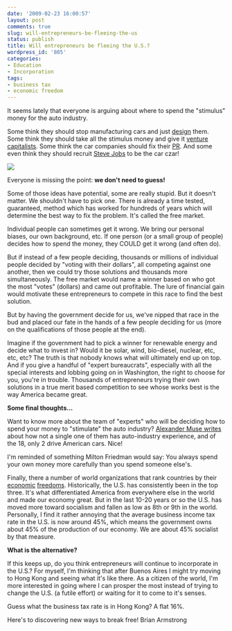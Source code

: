 ```yaml
---
date: '2009-02-23 16:00:57'
layout: post
comments: true
slug: will-entrepreneurs-be-fleeing-the-us
status: publish
title: Will entrepreneurs be fleeing the U.S.?
wordpress_id: '805'
categories:
- Education
- Incorporation
tags:
- business tax
- economic freedom
---
```


It seems lately that everyone is arguing about where to spend the "stimulus" money for the auto industry.

Some think they should stop manufacturing cars and just [design](http://www.techcrunch.com/2008/11/29/a-modest-proposal-for-the-auto-industry-stop-building-cars/) them.  Some think they should take all the stimulus money and give it [venture capitalists](http://www.nytimes.com/2009/02/22/opinion/22friedman.html?_r=1&partner=rss&emc=rss).  Some think the car companies should fix their [PR](http://scobleizer.com/2008/11/22/why-i-love-the-us-auto-industry/).  And some even think they should recruit [Steve Jobs](http://www.techcrunch.com/2009/02/22/letter-to-obama-what-the-car-industry-needs-is-a-steve-jobs/) to be the car czar!

[![](http://s3.amazonaws.com/oldbloguploads/2009/02/143455600_0e03a086a41.jpg)](http://www.flickr.com/photos/trashd/143455600/)

Everyone is missing the point: **we don't need to guess!**

Some of those ideas have potential, some are really stupid.  But it doesn't matter.  We shouldn't have to pick one.  There is already a time tested, guaranteed, method which has worked for hundreds of years which will determine the best way to fix the problem.  It's called the free market.

Individual people can sometimes get it wrong.  We bring our personal biases, our own background, etc.  If one person (or a small group of people) decides how to spend the money, they COULD get it wrong (and often do).

But if instead of a few people deciding, thousands or millions of individual people decided by "voting with their dollars", all competing against one another, then we could try those solutions and thousands more simultaneously.  The free market would name a winner based on who got the most "votes" (dollars) and came out profitable.  The lure of financial gain would motivate these entrepreneurs to compete in this race to find the best solution.

But by having the government decide for us, we've nipped that race in the bud and placed our fate in the hands of a few people deciding for us (more on the qualifications of those people at the end).

Imagine if the government had to pick a winner for renewable energy and decide what to invest in?  Would it be solar, wind, bio-diesel, nuclear, etc, etc, etc?  The truth is that nobody knows what will ultimately end up on top.  And if you give a handful of "expert bureaucrats", especially with all the special interests and lobbing going on in Washington, the right to choose for you, you're in trouble.  Thousands of entrepreneurs trying their own solutions in a true merit based competition to see whose works best is the way America became great.

**Some final thoughts...**

Want to know more about the team of "experts" who will be deciding how to spend your money to "stimulate" the auto industry?  [Alexander Muse writes](http://www.texasstartupblog.com/2009/02/23/how-not-to-build-an-advisory-board/) about how not a single one of them has auto-industry experience, and of the 18, only 2 drive American cars.  Nice!

I'm reminded of something Milton Friedman would say: You always spend your own money more carefully than you spend someone else's.

Finally, there a number of world organizations that rank countries by their [economic](http://en.wikipedia.org/wiki/List_of_countries_by_economic_freedom) [freedoms](http://en.wikipedia.org/wiki/Index_of_Economic_Freedom_historical_rankings).  Historically, the U.S. has consistently been in the top three.  It's what differentiated America from everywhere else in the world and made our economy great.  But in the last 10-20 years or so the U.S. has moved more toward socialism and fallen as low as 8th or 9th in the world.  Personally, I find it rather annoying that the average business income tax rate in the U.S. is now around 45%, which means the government owns about 45% of the production of our economy.  We are about 45% socialist by that measure.

**What is the alternative?**

If this keeps up, do you think entrepreneurs will continue to incorporate in the U.S.?  For myself, I'm thinking that after Buenos Aires I might try moving to Hong Kong and seeing what it's like there.  As a citizen of the world, I'm more interested in going where I can prosper the most instead of trying to change the U.S. (a futile effort) or waiting for it to come to it's senses.

Guess what the business tax rate is in Hong Kong?  A flat 16%.

Here's to discovering new ways to break free!
Brian Armstrong
